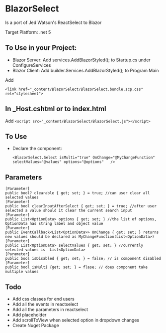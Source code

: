 # BlazorSelect
Is a port of Jed Watson's ReactSelect to Blazor

Target Platform: .net 5

## To Use in your Project:
- Blazor Server: Add services.AddBlazorStyled(); to Startup.cs under ConfigureServices 
- Blazor Client: Add builder.Services.AddBlazorStyled(); to Program Main

Add 

    <link href="_content/BlazorSelect/BlazorSelect.bundle.scp.css" rel="stylesheet"> 
    
## In _Host.cshtml or to index.html

Add 
`<script src="_content/BlazorSelect/BlazorSelect.js"></script>`


## To Use
- Declare the component:
    
    `<BlazorSelect.Select isMulti="true" OnChange="@MyChangeFunction" selectValues="@values" options="@options"   />`


## Parameters
    [Parameter]
    public bool? clearable { get; set; } = true; //can user clear all selected values
    [Parameter]
    public bool clearInputAfterSelect { get; set; } = true; //after user selected a value should it clear the current search input
    [Parameter]
    public List<OptionData> options { get; set; } //the list of options, OptionData has string label and object value
    [Parameter]
    public EventCallback<List<OptionData>> OnChange { get; set; } returns new values should be declared as MyChangeFunction(List<OptionData>)
    [Parameter]
    public List<OptionData> selectValues { get; set; } //currently selected values is  List<OptionData>
    [Parameter]
    public bool isDisabled { get; set; } = false; // is component disabled
    [Parameter]
    public bool isMulti {get; set; } = flase; // does component take multiple values



## Todo

- Add css classes for end users 
- Add all the events in reactselect
- Add all the parameters in reactselect
- Add placeholder
- Add scrollToView when selected option in dropdown changes
- Create Nuget Package




